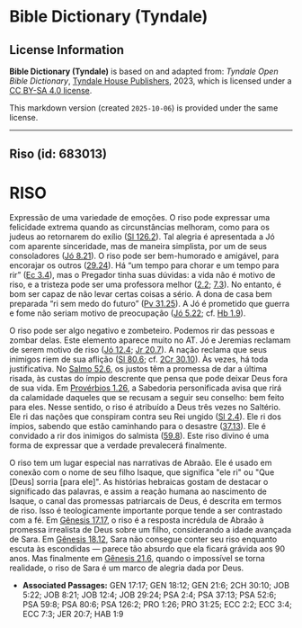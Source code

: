 # Bible Dictionary (Tyndale)

## License Information

**Bible Dictionary (Tyndale)** is based on and adapted from: _Tyndale Open Bible Dictionary_, [Tyndale House Publishers](https://tyndaleopenresources.com/), 2023, which is licensed under a [CC BY-SA 4.0 license](https://creativecommons.org/licenses/by-sa/4.0/legalcode.en).

This markdown version (created `2025-10-06`) is provided under the same license.



--------------------------------

## Riso (id: 683013)

RISO
====

Expressão de uma variedade de emoções. O riso pode expressar uma felicidade extrema quando as circunstâncias melhoram, como para os judeus ao retornarem do exílio ([Sl 126\.2](https://ref.ly/Ps126:2)). Tal alegria é apresentada a Jó com aparente sinceridade, mas de maneira simplista, por um de seus consoladores ([Jó 8\.21](https://ref.ly/Job8:21)). O riso pode ser bem\-humorado e amigável, para encorajar os outros ([29\.24](https://ref.ly/Job29:24)). Há “um tempo para chorar e um tempo para rir” ([Ec 3\.4](https://ref.ly/Eccl3:4)), mas o Pregador tinha suas dúvidas: a vida não é motivo de riso, e a tristeza pode ser uma professora melhor ([2\.2](https://ref.ly/Eccl2:2); [7\.3](https://ref.ly/Eccl7:3)). No entanto, é bom ser capaz de não levar certas coisas a sério. A dona de casa bem preparada “ri sem medo do futuro” ([Pv 31\.25](https://ref.ly/Prov31:25)). A Jó é prometido que guerra e fome não seriam motivo de preocupação ([Jó 5\.22](https://ref.ly/Job5:22); cf. [Hb 1\.9](https://ref.ly/Hab1:9)).

O riso pode ser algo negativo e zombeteiro. Podemos rir das pessoas e zombar delas. Este elemento aparece muito no AT. Jó e Jeremias reclamam de serem motivo de riso ([Jó 12\.4](https://ref.ly/Job12:4); [Jr 20\.7](https://ref.ly/Jer20:7)). A nação reclama que seus inimigos riem de sua aflição ([Sl 80\.6](https://ref.ly/Ps80:6); cf. [2Cr 30\.10](https://ref.ly/2Chr30:10)). Às vezes, há toda justificativa. No [Salmo 52\.6](https://ref.ly/Ps52:6), os justos têm a promessa de dar a última risada, às custas do ímpio descrente que pensa que pode deixar Deus fora de sua vida. Em [Provérbios 1\.26](https://ref.ly/Prov1:26), a Sabedoria personificada avisa que rirá da calamidade daqueles que se recusam a seguir seu conselho: bem feito para eles. Nesse sentido, o riso é atribuído a Deus três vezes no Saltério. Ele ri das nações que conspiram contra seu Rei ungido ([Sl 2\.4](https://ref.ly/Ps2:4)). Ele ri dos ímpios, sabendo que estão caminhando para o desastre ([37\.13](https://ref.ly/Ps37:13)). Ele é convidado a rir dos inimigos do salmista ([59\.8](https://ref.ly/Ps59:8)). Este riso divino é uma forma de expressar que a verdade prevalecerá finalmente.

O riso tem um lugar especial nas narrativas de Abraão. Ele é usado em conexão com o nome de seu filho Isaque, que significa "ele ri" ou "Que \[Deus] sorria \[para ele]". As histórias hebraicas gostam de destacar o significado das palavras, e assim a reação humana ao nascimento de Isaque, o canal das promessas patriarcais de Deus, é descrita em termos de riso. Isso é teologicamente importante porque tende a ser contrastado com a fé. Em [Gênesis 17\.17](https://ref.ly/Gen17:17), o riso é a resposta incrédula de Abraão à promessa irrealista de Deus sobre um filho, considerando a idade avançada de Sara. Em [Gênesis 18\.12](https://ref.ly/Gen18:12), Sara não consegue conter seu riso enquanto escuta às escondidas — parece tão absurdo que ela ficará grávida aos 90 anos. Mas finalmente em [Gênesis 21\.6](https://ref.ly/Gen21:6), quando o impossível se torna realidade, o riso de Sara é um marco de alegria dada por Deus.

* **Associated Passages:** GEN 17:17; GEN 18:12; GEN 21:6; 2CH 30:10; JOB 5:22; JOB 8:21; JOB 12:4; JOB 29:24; PSA 2:4; PSA 37:13; PSA 52:6; PSA 59:8; PSA 80:6; PSA 126:2; PRO 1:26; PRO 31:25; ECC 2:2; ECC 3:4; ECC 7:3; JER 20:7; HAB 1:9


